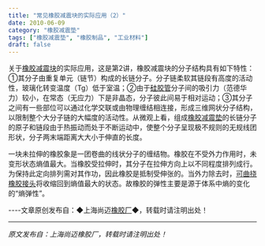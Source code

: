 ```yaml
---
title: "常见橡胶减震块的实际应用（2）"
date: 2010-06-09
category: "橡胶减震垫"
tags: ["橡胶减震垫", "橡胶制品", "工业材料"]
draft: false
---
```


关于[橡胶减震块](http://www.smpolymer.com/)的实际应用，这是第2讲，橡胶减震块的分子结构具有如下特性：①其分子由重复单元（链节）构成的长链分子。分子链柔软其链段有高度的活动性，玻璃化转变温度（Tg）低于室温；②由于[硅胶管](http://www.smpolymer.com/guijiaoguan/)分子间的吸引力（范德华力）较小，在常态（无应力）下是非晶态，分子彼此间易于相对运动；③其分子之间有一些部位可以通过化学交联或由物理缠结相连接，形成三维网状分子结构，以限制整个大分子链的大幅度的活动性。从微观上看，组成[橡胶减震垫](http://www.smpolymer.com/xiangjiaojianzhendian/)的长链分子的原子和链段由于热振动而处于不断运动中，使整个分子呈现极不规则的无规线团形状，分子两末端距离大大小于伸直的长度。

一块未拉伸的橡胶象是一团卷曲的线状分子的缠结物。橡胶在不受外力作用时，未变形状态熵值最大。当橡胶受拉伸时，其分子在拉伸方向上以不同程度排列成行。为保持此定向排列需对其作功，因此橡胶是抵制受伸张的。当外力除去时，[可曲挠橡胶接头](http://www.smpolymer.com/kequnaoxiangjiaojietou/)将收缩回到熵值最大的状态。故橡胶的弹性主要是源于体系中熵的变化的“熵弹性”。 

----文章原创发布自：◆上海尚迈[橡胶厂](http://www.smpolymer.com/)◆，转载时请注明出处！

---

*原文发布自：上海尚迈橡胶厂，转载时请注明出处！*
